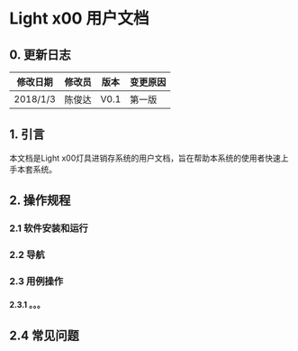 # Light x00 用户文档

## 0. 更新日志

| 修改日期 | 修改员 | 版本 | 变更原因 |
| -- | --- | --- | --- |
| 2018/1/3 | 陈俊达 | V0.1 | 第一版 |

## 1. 引言

本文档是Light x00灯具进销存系统的用户文档，旨在帮助本系统的使用者快速上手本套系统。

## 2. 操作规程

### 2.1 软件安装和运行

### 2.2 导航

### 2.3 用例操作

#### 2.3.1 。。。

## 2.4 常见问题

